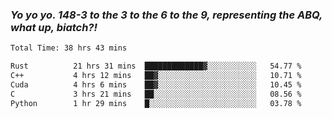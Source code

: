 ### ***Yo yo yo. 148-3 to the 3 to the 6 to the 9, representing the ABQ, what up, biatch?!***

<!--START_SECTION:waka-->

```txt
Total Time: 38 hrs 43 mins

Rust          21 hrs 31 mins  █████████████▓░░░░░░░░░░░   54.77 %
C++           4 hrs 12 mins   ██▓░░░░░░░░░░░░░░░░░░░░░░   10.71 %
Cuda          4 hrs 6 mins    ██▓░░░░░░░░░░░░░░░░░░░░░░   10.45 %
C             3 hrs 21 mins   ██░░░░░░░░░░░░░░░░░░░░░░░   08.56 %
Python        1 hr 29 mins    █░░░░░░░░░░░░░░░░░░░░░░░░   03.78 %
```

<!--END_SECTION:waka-->

<!--
**AJMC2002/AJMC2002** is a ✨ _special_ ✨ repository because its `README.md` (this file) appears on your GitHub profile.

Here are some ideas to get you started:

- 🔭 I’m currently working on ...
- 🌱 I’m currently learning ...
- 👯 I’m looking to collaborate on ...
- 🤔 I’m looking for help with ...
- 💬 Ask me about ...
- 📫 How to reach me: ...
- 😄 Pronouns: ...
- ⚡ Fun fact: ...
-->
